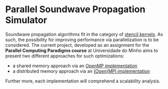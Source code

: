 # Parallel Soundwave Propagation Simulator
Soundwave propagation algorithms fit in the category of [stencil kernels](https://en.wikipedia.org/wiki/Stencil_code). 
As such, the possibility for improving performance via parallelization is to be considered. The current project, developed as 
an assignment for the **Parallel Computing Paradigms course** at Universidade do Minho aims to present two different approaches 
for such optimizations:
- a shared memory approach via an [OpenMP implementation](OpenMP)
- a distributed memory approach via an [(Open)MPI implementation](MPI)

Further more, each implementation will comprehend a scalability analysis.
